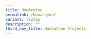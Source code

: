 ```yaml
---
title: HowAreYou
permalink: /howareyou/
variant: tiptap
description: ""
third_nav_title: Hackathon Projects
---
```


